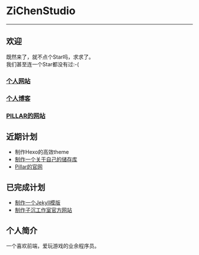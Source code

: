 # ZiChenStudio

---

## 欢迎
既然来了，就不点个Star吗，求求了。<br>我们甚至连一个Star都没有过:-(
### [个人网站](https://zichenstudio.netlify.app/)
### [个人博客](https://zichenstudio.netlify.app/blog/)
### [PILLAR的网站](https://pillarzcs.netlify.app)
## 近期计划
- 制作Hexo的高效theme
- [制作一个关于自己的储存库](https://github.com/ZiChenStudio/zichenstudio)
- [Pillar的官网](https://github.com/ZiChenStudio/pillar)

## 已完成计划
- [制作一个Jekyll模版](https://github.com/ZiChenStudio/Efficiency_jekyll_theme)
- [制作子沉工作室官方网站](https://github.com/ZiChenStudio/zichenstudioweb)

## 个人简介
一个喜欢前端，爱玩游戏的业余程序员。
